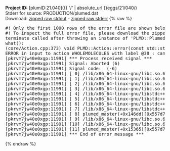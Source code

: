 **Project ID:** [plumID:21.040]({{ '/' | absolute_url }}eggs/21/040/)  
Stderr for source:  PRODUCTION/plumed.dat   
Download: [zipped raw stdout](plumed.dat.plumed_master.stdout.txt.zip) - [zipped raw stderr](plumed.dat.plumed_master.stderr.txt.zip) 
{% raw %}
<pre>
#! Only the first 1000 rows of the error file are shown below
#! To inspect the full error file, please download the zipped raw stderr file above
terminate called after throwing an instance of 'PLMD::Plumed::ExceptionError'
what():
(core/Action.cpp:373) void PLMD::Action::error(const std::string&) const
ERROR in input to action WHOLEMOLECULES with label @38 : cannot understand the following words from the input line : REF0=34.307,44.84,8.469, REF1=35.495,45.583,5.476, REF2=34.303,44.744,12.551, REF3=35.512,45.661,9.382, REF4=34.387,44.82,16.569, REF5=35.575,45.562,13.575, REF6=34.384,44.724,20.65, REF7=35.593,45.641,17.481, REF8=34.468,44.799,24.668, REF9=35.656,45.542,21.675, REF10=34.464,44.703,28.75, REF11=35.673,45.621,25.581, REF12=34.549,44.779,32.768, REF13=35.737,45.521,29.774, REF14=34.545,44.683,36.849, REF15=35.754,45.6,33.68, REF16=34.63,44.758,40.868, REF17=35.818,45.501,37.874, REF18=34.626,44.663,44.949, REF19=35.835,45.58,41.78, REF20=34.71,44.738,48.967, REF21=35.898,45.48,45.973, REF22=34.707,44.642,53.049, REF23=35.915,45.559,49.88, REF24=34.791,44.717,57.067, REF25=35.979,45.46,54.073, REF26=34.787,44.622,61.148, REF27=35.996,45.539,57.979, REF28=37.207,50.967,0.94
[pkrvm7jw40e0xgp:11991] *** Process received signal ***
[pkrvm7jw40e0xgp:11991] Signal: Aborted (6)
[pkrvm7jw40e0xgp:11991] Signal code:  (-6)
[pkrvm7jw40e0xgp:11991] [ 0] /lib/x86_64-linux-gnu/libc.so.6(+0x45330)[0x7fe159445330]
[pkrvm7jw40e0xgp:11991] [ 1] /lib/x86_64-linux-gnu/libc.so.6(pthread_kill+0x11c)[0x7fe15949eb2c]
[pkrvm7jw40e0xgp:11991] [ 2] /lib/x86_64-linux-gnu/libc.so.6(gsignal+0x1e)[0x7fe15944527e]
[pkrvm7jw40e0xgp:11991] [ 3] /lib/x86_64-linux-gnu/libc.so.6(abort+0xdf)[0x7fe1594288ff]
[pkrvm7jw40e0xgp:11991] [ 4] /lib/x86_64-linux-gnu/libstdc++.so.6(+0xa5ff5)[0x7fe1598a5ff5]
[pkrvm7jw40e0xgp:11991] [ 5] /lib/x86_64-linux-gnu/libstdc++.so.6(+0xbb0da)[0x7fe1598bb0da]
[pkrvm7jw40e0xgp:11991] [ 6] /lib/x86_64-linux-gnu/libstdc++.so.6(_ZSt10unexpectedv+0x0)[0x7fe1598a5a55]
[pkrvm7jw40e0xgp:11991] [ 7] /lib/x86_64-linux-gnu/libstdc++.so.6(+0xa5a6f)[0x7fe1598a5a6f]
[pkrvm7jw40e0xgp:11991] [ 8] plumed_master(+0x146dd)[0x557d7484e6dd]
[pkrvm7jw40e0xgp:11991] [ 9] /lib/x86_64-linux-gnu/libc.so.6(+0x2a1ca)[0x7fe15942a1ca]
[pkrvm7jw40e0xgp:11991] [10] /lib/x86_64-linux-gnu/libc.so.6(__libc_start_main+0x8b)[0x7fe15942a28b]
[pkrvm7jw40e0xgp:11991] [11] plumed_master(+0x15365)[0x557d7484f365]
[pkrvm7jw40e0xgp:11991] *** End of error message ***
</pre>
{% endraw %}
